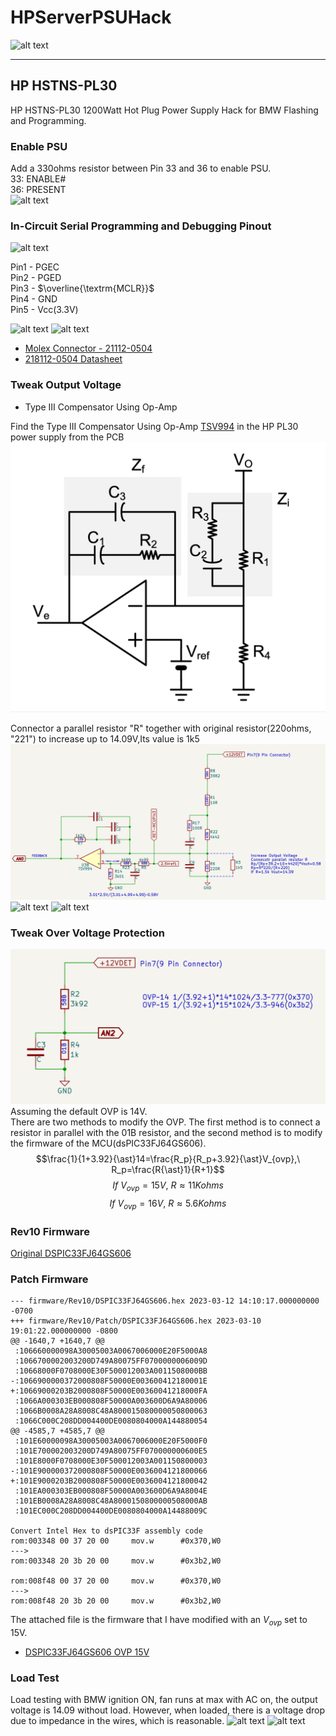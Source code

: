# **HPServerPSUHack**

![alt text][image11]

---

## HP HSTNS-PL30

HP HSTNS-PL30 1200Watt Hot Plug Power Supply Hack for BMW Flashing and Programming.


[//]: # (Image References)
[image1]: ./resources/mb_front.png "MB Front"
[image2]: ./resources/sb1_front.png "SB1 Front"
[image3]: ./resources/sb1_back.png "SB1 Back"
[image4]: ./resources/pickit3.png "Pickit3"
[image5]: ./resources/connector.png "Connector"
[image6]: ./resources/cable.png "Cable"
[image7]: ./resources/debug.png "Debug"
[image8]: ./resources/vout_fb_sch.png "+12V Feedback Schematic"
[image9]: ./resources/vout_fb_pcb.png "+12V Feedback PCB"
[image10]: ./resources/OVP.png "Over Voltage Protection"
[image11]: ./resources/PL30.png "HP HSTNS-PL30"
[image12]: ./resources/VR.png "10K VR(53CAD-D28-B15L)"
[image13]: ./resources/T3_compensator.png "Type III Compensator"
[image14]: ./resources/present.png "Enable PSU"
[image15]: ./resources/tweak_output.png "Tweak Output Voltage"
[image16]: ./resources/load_test_voltage.png "Load Test Voltage"
[image17]: ./resources/load_test_current.png "Load Test Current"


### Enable PSU
Add a 330ohms resistor between Pin 33 and 36 to enable PSU.  
33: ENABLE#  
36: PRESENT  
![alt text][image14]


### In-Circuit Serial Programming and Debugging Pinout

![alt text][image7]

Pin1 - PGEC  
Pin2 - PGED  
Pin3 - $\overline{\textrm{MCLR}}$  
Pin4 - GND  
Pin5 - Vcc(3.3V)  

![alt text][image4]
![alt text][image5]

* [Molex Connector - 21112-0504](https://www.mouser.com/ProductDetail/538-218112-0504)
* [218112-0504 Datasheet](https://www.mouser.com/datasheet/2/276/3/2181120504_CABLE_ASSEMBLIES-2864576.pdf)


### Tweak Output Voltage
* Type III Compensator Using Op-Amp  

Find the Type III Compensator Using Op-Amp [TSV994](https://www.st.com/resource/en/datasheet/tsv994.pdf) in the HP PL30 power supply from the PCB
![alt text][image13]

Connector a parallel resistor "R" together with original resistor(220ohms, "221") to increase up to 14.09V,Its value is 1k5
![alt text][image8]
![alt text][image9]
![alt text][image15]

### Tweak Over Voltage Protection
![alt text][image10]
Assuming the default OVP is 14V.  
There are two methods to modify the OVP. The first method is to connect a resistor in parallel with the 01B resistor, and the second method is to modify the firmware of the MCU(dsPIC33FJ64GS606).  
$$\frac{1}{1+3.92}{\ast}14=\frac{R_p}{R_p+3.92}{\ast}V_{ovp},\ R_p=\frac{R{\ast}1}{R+1}$$
$$If \ V_{ovp}=15V,\ R{\approx}11Kohms$$
$$If \ V_{ovp}=16V,\ R{\approx}5.6Kohms$$
 
### Rev10 Firmware
[Original DSPIC33FJ64GS606](firmware/Rev10/DSPIC33FJ64GS606.hex)

### Patch Firmware
```
--- firmware/Rev10/DSPIC33FJ64GS606.hex	2023-03-12 14:10:17.000000000 -0700
+++ firmware/Rev10/Patch/DSPIC33FJ64GS606.hex 2023-03-10 19:01:22.000000000 -0800
@@ -1640,7 +1640,7 @@
 :106660000098A30005003A0067006000E20F5000A8
 :1066700002003200D749A80075FF0700000006009D
 :10668000F0708000E30F500012003A0011508000BB
-:1066900000372000808F50000E003600412180001E
+:10669000203B2000808F50000E00360041218000FA
 :1066A000303EB000808F50000A003600D6A9A80006
 :1066B0008A28A8008C48A800015080000050800063
 :1066C000C208DD004400DE0080804000A144880054
@@ -4585,7 +4585,7 @@
 :101E60000098A30005003A0067006000E20F5000F0
 :101E700002003200D749A80075FF070000000600E5
 :101E8000F0708000E30F500012003A001150800003
-:101E900000372000808F50000E0036004121800066
+:101E9000203B2000808F50000E0036004121800042
 :101EA000303EB000808F50000A003600D6A9A8004E
 :101EB0008A28A8008C48A8000150800000508000AB
 :101EC000C208DD004400DE0080804000A14488009C
 
Convert Intel Hex to dsPIC33F assembly code  
rom:003348 00 37 20 00     mov.w      #0x370,W0  
--->  
rom:003348 20 3b 20 00     mov.w      #0x3b2,W0  

rom:008f48 00 37 20 00     mov.w      #0x370,W0  
--->  
rom:008f48 20 3b 20 00     mov.w      #0x3b2,W0  
```
The attached file is the firmware that I have modified with an $V_{ovp}$ set to 15V.

* [DSPIC33FJ64GS606 OVP 15V](firmware/Rev10/Patch/DSPIC33FJ64GS606.hex)

### Load Test
Load testing with BMW ignition ON, fan runs at max with AC on, the output voltage is 14.09 without load. However, when loaded, there is a voltage drop due to impedance in the wires, which is reasonable.
![alt text][image16]
![alt text][image17]
